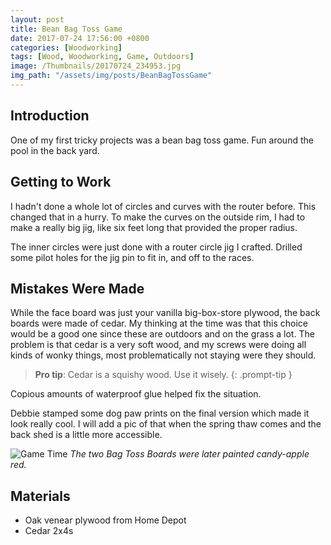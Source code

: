 ```yaml
---
layout: post
title: Bean Bag Toss Game
date: 2017-07-24 17:56:00 +0800
categories: [Woodworking]
tags: [Wood, Woodworking, Game, Outdoors]
image: /Thumbnails/20170724_234953.jpg
img_path: "/assets/img/posts/BeanBagTossGame"
---
```


## Introduction

One of my first tricky projects was a bean bag toss game.  Fun around the pool in the back yard.  

## Getting to Work

I hadn't done a whole lot of circles and curves with the router before.  This changed that in a hurry.  To make the curves on the outside rim, I had to make a really big jig, like six feet long that provided the proper radius.

The inner circles were just done with a router circle jig I crafted.  Drilled some pilot holes for the jig pin to fit in, and off to the races.

## Mistakes Were Made

While the face board was just your vanilla big-box-store plywood, the back boards were made of cedar.  My thinking at the time was that this choice would be a good one since these are outdoors and on the grass a lot.  The problem is that cedar is a very soft wood, and my screws were doing all kinds of wonky things, most problematically not staying were they should.

>**Pro tip**: Cedar is a squishy wood. Use it wisely.
{: .prompt-tip }

Copious amounts of waterproof glue helped fix the situation.

Debbie stamped some dog paw prints on the final version which made it look really cool.  I will add a pic of that when the spring thaw comes and the back shed is a little more accessible.

![Game Time][Two Boards]
_The two Bag Toss Boards were later painted candy-apple red._

## Materials

- Oak venear plywood from Home Depot
- Cedar 2x4s

[Two Boards]: 20170724_234944.jpg
